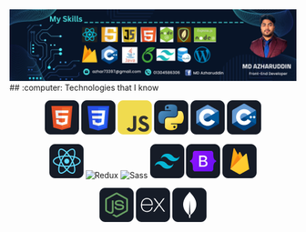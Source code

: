 <a href="https://www.facebook.com/profile.php?id=100032181202748">
  <img src="Images/banner.png" alt="Banner Image" />
</a>
## :computer: Technologies that I know

<br>
<p align="center">
  <img src="Images/icons/HTML.png" alt="HTML"/>
  <img src="Images/icons/css.png" alt="CSS"/>
  <img src="Images/icons/JavaScript.png" alt="JavaScript"/>
  <img src="Images/icons/python.png" alt="Python"/>
  <img src="Images/icons/c.png" alt="C"/>
  <img src="Images/icons/cpp.png" alt="C++"/>
</p>
<p align="center">
  <img src="Images/icons/react.png" alt="React"/>
  <img src="Images/icons/redux.png" alt="Redux"/>
  <img src="Images/icons/sass.png" alt="Sass"/>
  <img src="Images/icons/tailwind.png" alt="Tailwind CSS"/>
  <img src="Images/icons/Bootsrap.png" alt="Bootstrap"/>
  <img src="Images/icons/firebase.png" alt="Firebase"/>
</p>
<p align="center">
  <img src="Images/icons/node.png" alt="Node.js"/>
  <img src="Images/icons/express.png" alt="Express.js"/>
  <img src="Images/icons/mongo.png" alt="MongoDB"/>
</p>
<br/>
